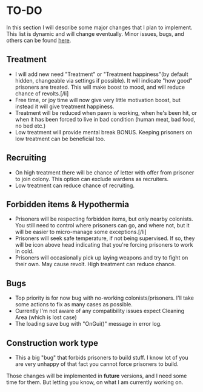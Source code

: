 # TO-DO
In this section I will describe some major changes that I plan to implement. This list is dynamic and will change eventually.
Minor issues, bugs, and others can be found [here](../../issues).

## Treatment
- I will add new need "Treatment" or "Treatment happiness"(by default hidden, changeable via settings if possible). It will indicate "how good" prisoners are treated. This will make boost to mood, and will reduce chance of revolts.[/li]
- Free time, or joy time will now give very little motivation boost, but instead it will give treatment happiness.
- Treatment will be reduced when pawn is working, when he's been hit, or when it has been forced to live in bad condition (human meat, bad food, no bed etc.)
- Low treatment will provide mental break BONUS. Keeping prisoners on low treatment can be beneficial too.
## Recruiting
- On high treatment there will be chance of letter with offer from prisoner to join colony. This option can exclude wardens as recruiters.
- Low treatment can reduce chance of recruiting.
## Forbidden items & Hypothermia
- Prisoners will be respecting forbidden items, but only nearby colonists. You still need to control where prisoners can go, and where not, but it will be easier to micro-manage some exceptions.[/li]
- Prisoners will seek safe temperature, if not being supervised. If so, they will be icon above head indicating that you're forcing prisoners to work in cold.
- Prisoners will occasionally pick up laying weapons and try to fight on their own. May cause revolt. High treatment can reduce chance.
## Bugs
- Top priority is for now bug with no-working colonists/prisoners. I'll take some actions to fix as many cases as possible.
- Currently I'm not aware of any compatibility issues expect Cleaning Area (which is lost case)
- The loading save bug with "OnGui()" message in error log.
## Construction work type
- This a big "bug" that forbids prisoners to build stuff. I know lot of you are very unhappy of that fact you cannot force prisoners to build.

Those changes will be implemented in **future** versions, and I need some time for them. But letting you know, on what I am currently working on.
